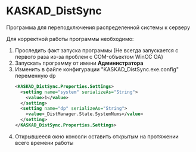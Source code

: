# KASKAD_DistSync
Программа для переподключения распределенной системы к серверу

Для корректной работы программы необходимо:
1. Проследить факт запуска программы (Не всегда запускается с первого раза из-за проблем с COM-объектом WinCC OA)
2. Запускать программу от имени **Администратора**
3. Изменить в файле конфигурации "KASKAD_DistSync.exe.config" переменную dp
    ````XML
    <KASKAD_DistSync.Properties.Settings>
      <setting name="system" serializeAs="String">
        <value>1</value>
      </setting>
      <setting name="dp" serializeAs="String">
        <value>_DistManager.State.SystemNums</value>
      </setting>
    </KASKAD_DistSync.Properties.Settings>
    ````
4. Открывшееся окно консоли оставить открытым на протяжении всего времени работы
